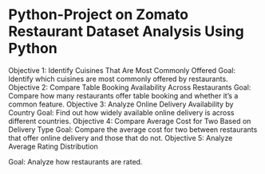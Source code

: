 # Python-Project on Zomato Restaurant Dataset Analysis Using Python

Objective 1: Identify Cuisines That Are Most Commonly Offered
Goal: Identify which cuisines are most commonly offered by restaurants.
Objective 2: Compare Table Booking Availability Across Restaurants
Goal: Compare how many restaurants offer table booking and whether it’s a common feature.
Objective 3: Analyze Online Delivery Availability by Country
Goal: Find out how widely available online delivery is across different countries.
Objective 4: Compare Average Cost for Two Based on Delivery Type
Goal: Compare the average cost for two between restaurants that offer online delivery and those that do not.
Objective 5: Analyze Average Rating Distribution


Goal: Analyze how restaurants are rated.



